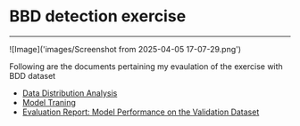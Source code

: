 # BBD detection exercise

---
![Image]('images/Screenshot from 2025-04-05 17-07-29.png')


Following are the documents pertaining my evaulation of the exercise with BDD dataset
- [Data Distribution Analysis](https://docs.google.com/document/d/1qwkoJXZgA_X2BQpUCLy-_xKx4B7GvsrPMYORCRPYF9o/edit?usp=sharing)
- [Model Traning](https://docs.google.com/document/d/1OjFUJvytKCL1QFvPfoaz_vZuH9bhM7BaB471-Zl33dE/edit?usp=sharing)
- [Evaluation Report: Model Performance on the Validation Dataset](https://docs.google.com/document/d/1sj19CskJjfmvtgVmEjgUSOxiOAbU4m8BHBxBhslg1dc/edit?usp=sharing)

